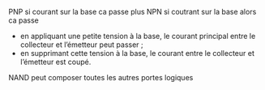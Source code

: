 PNP si courant sur la base ca passe plus
NPN si coutrant sur la base alors ca passe


- en appliquant une petite tension à la base, le courant principal entre le collecteur et l’émetteur peut passer ;
- en supprimant cette tension à la base, le courant entre le collecteur et l’émetteur est coupé.

NAND peut composer toutes les autres portes logiques